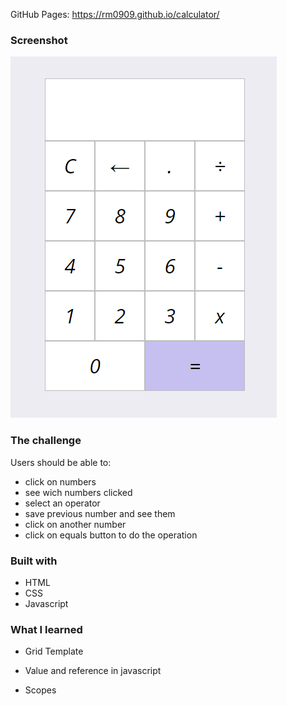  GitHub Pages: https://rm0909.github.io/calculator/

### Screenshot

![](./screenshot/Screenshot.png)

### The challenge

Users should be able to:

- click on numbers
- see wich numbers clicked
- select an operator
- save previous number and see them
- click on another number 
- click on equals button to do the operation

### Built with
- HTML
- CSS
- Javascript

### What I learned

- Grid Template

- Value and reference in javascript

- Scopes


